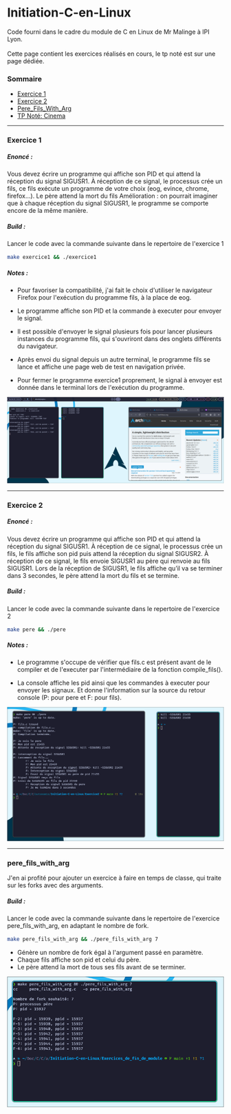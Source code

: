 # Initiation-C-en-Linux

Code fourni dans le cadre du module de C en Linux de Mr Malinge à IPI Lyon. <br><br>
Cette page contient les exercices réalisés en cours, le tp noté est sur une page dédiée.

### Sommaire

- [Exercice 1](#exercice-1)
- [Exercice 2](#exercice-2)
- [Pere_Fils_With_Arg](#pere_fils_with_arg)
- [TP Noté: Cinema](Cinema)

<hr>

### Exercice 1

##### *Enoncé :*

Vous devez écrire un programme qui affiche son PID et qui attend la réception du signal
SIGUSR1. À réception de ce signal, le processus crée un fils, ce fils exécute un programme
de votre choix (eog, evince, chrome, firefox…). Le père attend la mort du fils
Amélioration : on pourrait imaginer que à chaque réception du signal SIGUSR1, le
programme se comporte encore de la même manière.

##### *Build :*

Lancer le code avec la commande suivante dans le repertoire de l'exercice 1

```bash
make exercice1 && ./exercice1
```

##### *Notes :*

- Pour favoriser la compatibilité, j'ai fait le choix d'utiliser le navigateur Firefox pour l'exécution du programme
  fils,
  à la place de eog.


- Le programme affiche son PID et la commande à executer pour envoyer le signal.


- Il est possible d'envoyer le signal plusieurs fois pour lancer plusieurs instances du programme fils, qui s'ouvriront
  dans des onglets différents du navigateur.


- Après envoi du signal depuis un autre terminal, le programme fils se lance et affiche une page web de test en
  navigation privée.


- Pour fermer le programme exercice1 proprement, le signal à envoyer est donnée dans le terminal lors de l'exécution du
  programme.

![img.png](Screenshots/Exercice1.png)


<hr>

### Exercice 2

##### *Enoncé :*

Vous devez écrire un programme qui affiche son PID et qui attend la réception du signal
SIGUSR1. À réception de ce signal, le processus crée un fils, le fils affiche son pid puis
attend la réception du signal SIGUSR2. À réception de ce signal, le fils envoie SIGUSR1 au
père qui renvoie au fils SIGUSR1. Lors de la réception de SIGUSR1, le fils affiche qu’il va se
terminer dans 3 secondes, le père attend la mort du fils et se termine.

##### *Build :*

Lancer le code avec la commande suivante dans le repertoire de l'exercice 2

```bash
make pere && ./pere
```

##### *Notes :*

- Le programme s'occupe de vérifier que fils.c est présent avant de le compiler et de l'executer par l'intermédiaire de
  la fonction compile_fils().


- La console affiche les pid ainsi que les commandes à executer pour envoyer les signaux. Et donne l'information sur la source
  du retour console (P: pour pere et F: pour fils).


![img.png](Screenshots/Exercice2.png)


<hr>

### pere_fils_with_arg

J'en ai profité pour ajouter un exercice à faire en temps de classe, qui traite sur les forks avec des arguments.

##### *Build :*

Lancer le code avec la commande suivante dans le repertoire de l'exercice pere_fils_with_arg, en adaptant le nombre de fork.
```bash
make pere_fils_with_arg && ./pere_fils_with_arg 7
```

  - Génère un nombre de fork égal à l'argument passé en paramètre. 
  - Chaque fils affiche son pid et celui du père.
  - Le père attend la mort de tous ses fils avant de se terminer.

  ![img.png](Screenshots/pere_fils_with_arg.png)


